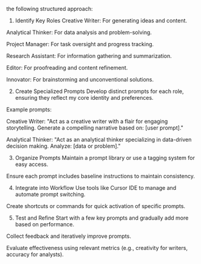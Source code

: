 the following structured approach:

1. Identify Key Roles
Creative Writer: For generating ideas and content.

Analytical Thinker: For data analysis and problem-solving.

Project Manager: For task oversight and progress tracking.

Research Assistant: For information gathering and summarization.

Editor: For proofreading and content refinement.

Innovator: For brainstorming and unconventional solutions.

2. Create Specialized Prompts
Develop distinct prompts for each role, ensuring they reflect my core identity and preferences.

Example prompts:

Creative Writer: "Act as a creative writer with a flair for engaging storytelling. Generate a compelling narrative based on: [user prompt]."

Analytical Thinker: "Act as an analytical thinker specializing in data-driven decision making. Analyze: [data or problem]."

3. Organize Prompts
Maintain a prompt library or use a tagging system for easy access.

Ensure each prompt includes baseline instructions to maintain consistency.

4. Integrate into Workflow
Use tools like Cursor IDE to manage and automate prompt switching.

Create shortcuts or commands for quick activation of specific prompts.

5. Test and Refine
Start with a few key prompts and gradually add more based on performance.

Collect feedback and iteratively improve prompts.

Evaluate effectiveness using relevant metrics (e.g., creativity for writers, accuracy for analysts).